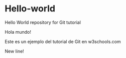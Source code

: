 # Hello-world

Hello World repository for Git tutorial

Hola mundo!

Este es un ejemplo del tutorial de Git en w3schools.com 

New line!
